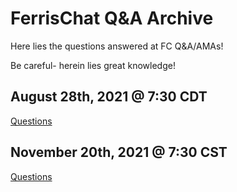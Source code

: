# FerrisChat Q&A Archive

Here lies the questions answered at FC Q&A/AMAs!

Be careful- herein lies great knowledge!

## August 28th, 2021 @ 7:30 CDT

[Questions](./answers/20210828.md)

## November 20th, 2021 @ 7:30 CST

[Questions](./answers/20211120.md)
